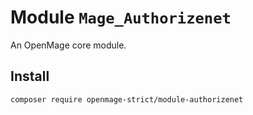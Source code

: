 # Module `Mage_Authorizenet`

An OpenMage core module.

## Install

``` bash
composer require openmage-strict/module-authorizenet
```

